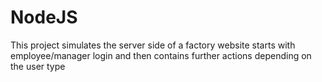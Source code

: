 # NodeJS
This project simulates the server side of a factory website
starts with employee/manager login
and then contains further actions depending on the user type
